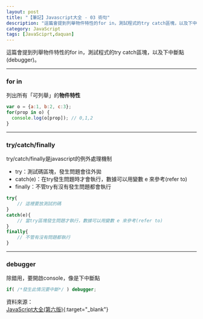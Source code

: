 ```yaml
---
layout: post
title: "【筆記】Javascript大全 - 03 術句"
description: "這篇會提到列舉物件特性的for in，測試程式的try catch區塊，以及下中斷點(debugger)"
category: JavaScript
tags: [JavaSciprt,daquan]
---
```


這篇會提到列舉物件特性的for in，測試程式的try catch區塊，以及下中斷點(debugger)。

--------------

### for in  

列出所有「可列舉」的**物件特性**

```javascript
var o = {a:1, b:2, c:3};
for(prop in o) {
  console.log(o[prop]); // 0,1,2
}
```

---

### try/catch/finally

try/catch/finally是javascript的例外處理機制

- try：測試碼區塊，發生問題會往外拋
- catch(e)：在try發生問題時才會執行，數據可以用變數 e 來參考(refer to)
- finally：不管try有沒有發生問題都會執行

```javascript
try{
    // 這裡要放測試的碼
}
catch(e){
    // 當try區塊發生問題才執行，數據可以用變數 e 來參考(refer to)
}
finally{
    // 不管有沒有問題都執行
}
```

---

### debugger 

除錯用，要開啟console，像是下中斷點

```javascript
if( /*發生此情況要中斷*/ ) debugger;
```



資料來源：  
[JavaScript大全(第六版)](http://www.books.com.tw/products/0010542183){:target="_blank"}  
